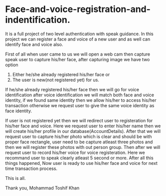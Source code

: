 # Face-and-voice-registration-and-indentification.

It is a full project of two level authentication with speak guidance. In this project we can register a face and voice of a new user and as well can identify face and voice also.

First of all when user came to us we will open a web cam then capture speak user to capture his/her face, after capturing image we have two option 

1) Either he/she already registered his/her face or 
2) The user is new(not registered yet) for us.

If he/she already registered his/her face then we will go for voice identification after voice identification we will match both face and voice identity, if we found same identity then we allow his/her to access his/her transaction otherwise we request user to give the same voice identity as face identity.

If user is not registered yet then we will redirect user to registeration for his/her face and voice. Here we request user to enter his/her name then we will create his/her profile in our database(AccountDetails). After that we will request user to capture his/her photo which is clear and should be with proper face rectangle, user need to be capture atleast three photos and then we will register these photos with out person group. Then after we will request user to record his/her voice for voice registeration. Here we recommand user to speak clearly atleast 5 second or more. After all this things happened, Now user is ready to use his/her face and voice for next time transaction process.

This is all.

Thank you,
Mohammad Toshif Khan
